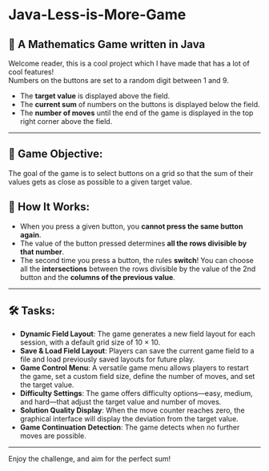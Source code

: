 # Java-Less-is-More-Game  
## 🚀 A Mathematics Game written in Java 

Welcome reader, this is a cool project which I have made that has a lot of cool features!  
Numbers on the buttons are set to a random digit between 1 and 9.  
- The **target value** is displayed above the field.  
- The **current sum** of numbers on the buttons is displayed below the field.  
- The **number of moves** until the end of the game is displayed in the top right corner above the field.

---

## 🎯 Game Objective:
The goal of the game is to select buttons on a grid so that the sum of their values gets as close as possible to a given target value.

## 🧩 How It Works:
- When you press a given button, you **cannot press the same button again**.
- The value of the button pressed determines **all the rows divisible by that number**.
- The second time you press a button, the rules **switch**! You can choose all the **intersections** between the rows divisible by the value of the 2nd button and the **columns of the previous value**.

---

## 🛠️ Tasks:
- **Dynamic Field Layout**: The game generates a new field layout for each session, with a default grid size of 10 × 10.
- **Save & Load Field Layout**: Players can save the current game field to a file and load previously saved layouts for future play.
- **Game Control Menu**: A versatile game menu allows players to restart the game, set a custom field size, define the number of moves, and set the target value.
- **Difficulty Settings**: The game offers difficulty options—easy, medium, and hard—that adjust the target value and number of moves.
- **Solution Quality Display**: When the move counter reaches zero, the graphical interface will display the deviation from the target value.
- **Game Continuation Detection**: The game detects when no further moves are possible.

---

Enjoy the challenge, and aim for the perfect sum!

